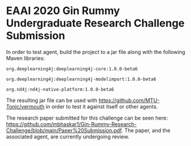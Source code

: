 # EAAI 2020 Gin Rummy Undergraduate Research Challenge Submission

In order to test agent, build the project to a jar file along with the following Maven libraries:

`org.deeplearning4j:deeplearning4j-core:1.0.0-beta6`

`org.deeplearning4j:deeplearning4j-modelimport:1.0.0-beta6`

`org.nd4j:nd4j-native-platform:1.0.0-beta6`
 
 The resulting jar file can be used with https://github.com/MTU-Tonic/vermouth in order to test it against itself or other agents.
 
 The research paper submitted for this challenge can be seen here: https://github.com/mbhaskar1/Gin-Rummy-Research-Challenge/blob/main/Paper%20Submission.pdf. The paper, and the associated agent, are currently undergoing review.
